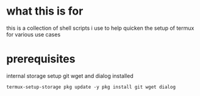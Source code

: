 # what this is for
this is a collection of shell scripts
i use to help quicken the setup of termux for various use cases

# prerequisites
internal storage setup 
git wget and dialog installed

`
termux-setup-storage
pkg update -y
pkg install git wget dialog
`

